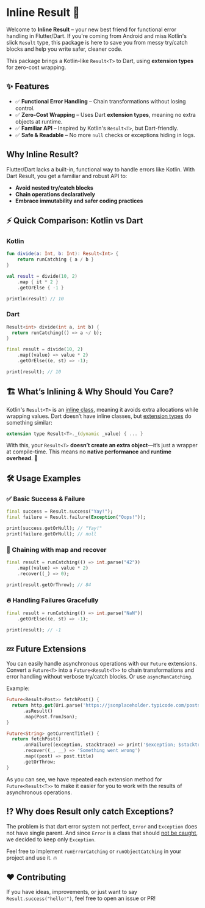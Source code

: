 # Inline Result 🚀

Welcome to **Inline Result** – your new best friend for functional error handling in Flutter/Dart. If you're coming from Android and miss Kotlin's slick `Result` type, this package is here to save you from messy try/catch blocks and help you write safer, cleaner code.

This package brings a Kotlin-like `Result<T>` to Dart, using **extension types** for zero-cost wrapping.  

## ✨ Features

- ✅ **Functional Error Handling** – Chain transformations without losing control.
- ✅ **Zero-Cost Wrapping** – Uses Dart **extension types**, meaning no extra objects at runtime.
- ✅ **Familiar API** – Inspired by Kotlin's `Result<T>`, but Dart-friendly.
- ✅ **Safe & Readable** – No more `null` checks or exceptions hiding in logs.

## Why Inline Result?

Flutter/Dart lacks a built-in, functional way to handle errors like Kotlin. With Dart Result, you get a familiar and robust API to:

- **Avoid nested try/catch blocks**
- **Chain operations declaratively**
- **Embrace immutability and safer coding practices**

## ⚡ Quick Comparison: Kotlin vs Dart

### Kotlin

```kotlin
fun divide(a: Int, b: Int): Result<Int> {
    return runCatching { a / b }
}

val result = divide(10, 2)
    .map { it * 2 }
    .getOrElse { -1 }

println(result) // 10
```

### Dart

```dart
Result<int> divide(int a, int b) {
  return runCatching(() => a ~/ b);
}

final result = divide(10, 2)
    .map((value) => value * 2)
    .getOrElse((e, st) => -1);

print(result); // 10
```

## 🏗️ What’s Inlining & Why Should You Care?

Kotlin's `Result<T>` is an [inline class](https://kotlinlang.org/docs/inline-classes.html), meaning it avoids extra allocations while wrapping values.
Dart doesn’t have inline classes, but [extension types](https://dart.dev/language/extension-types) do something similar:

```dart
extension type Result<T>._(dynamic _value) { ... }
```

With this, your `Result<T>` **doesn’t create an extra object**—it’s just a wrapper at compile-time.
This means no **native performance** and **runtime overhead**. 🚀

## 🛠️ Usage Examples

### ✅ Basic Success & Failure

```dart
final success = Result.success("Yay!");
final failure = Result.failure(Exception("Oops!"));

print(success.getOrNull); // "Yay!"
print(failure.getOrNull); // null
```

### 🔗 Chaining with map and recover

```dart
final result = runCatching(() => int.parse("42"))
    .map((value) => value * 2)
    .recover((_) => 0);

print(result.getOrThrow); // 84
```

### 🔥 Handling Failures Gracefully

```dart
final result = runCatching(() => int.parse("NaN"))
    .getOrElse((e, st) => -1);

print(result); // -1
```

## 💤 Future Extensions

You can easily handle asynchronous operations with our `Future` extensions. Convert a `Future<T>` into a `Future<Result<T>>` to chain transformations and error handling without verbose try/catch blocks.
Or use `asyncRunCatching`.

Example:
```dart
Future<Result<Post>> fetchPost() {
  return http.get(Uri.parse('https://jsonplaceholder.typicode.com/posts/1'))
      .asResult()
      .map(Post.fromJson);
}

Future<String> getCurrentTitle() {
  return fetchPost()
      .onFailure((exception, stacktrace) => print('$exception; $stacktrace'))
      .recover((_, __) => 'Something went wrong')
      .map((post) => post.title)
      .getOrThrow;
}
```

As you can see, we have repeated each extension method for `Future<Result<T>>` to make it easier for you to work with the results of asynchronous operations.

## ⁉️ Why does Result only catch Exceptions?

The problem is that dart error system not perfect, `Error` and `Exception` does not have single parent.
And since `Error` is a class that should [not be caught](https://api.flutter.dev/flutter/dart-core/Error-class.html), we decided to keep only `Exception`.

Feel free to implement `runErrorCatching` or `runObjectCatching` in your project and use it. 🔥

## ❤️ Contributing

If you have ideas, improvements, or just want to say `Result.success("hello!")`, feel free to open an issue or PR!